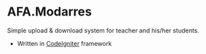 # AFA.Modarres
Simple upload &amp; download system for teacher and his/her students.

 - Written in [CodeIgniter](https://github.com/bcit-ci/CodeIgniter) framework

